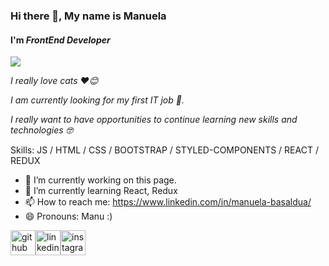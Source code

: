 ### Hi there 👋, My name is Manuela
#### **I'm** ***FrontEnd Developer***
<img src="https://media.giphy.com/media/SScTyz7dQ0Gf7c9dZ9/giphy.gif" />


*I really love cats ❤️😊*

*I am currently looking for my first IT job 🚀.*

*I really want to have opportunities to continue learning new skills and technologies 🤓*

Skills:   JS / HTML / CSS / BOOTSTRAP / STYLED-COMPONENTS / REACT / REDUX 

- 🔭 I’m currently working on this page. 
- 🌱 I’m currently learning React, Redux
- 📫 How to reach me: https://www.linkedin.com/in/manuela-basaldua/ 
- 😄 Pronouns: Manu :) 


[<img src='https://cdn.jsdelivr.net/npm/simple-icons@3.0.1/icons/github.svg' alt='github' height='40' target='_blank'>](https://github.com/ManuBasaldua)[<img src='https://cdn.jsdelivr.net/npm/simple-icons@3.0.1/icons/linkedin.svg' alt='linkedin' height='40' target='_blank'>](https://www.linkedin.com/in/manuela-basaldua/)[<img src='https://cdn.jsdelivr.net/npm/simple-icons@3.0.1/icons/instagram.svg' alt='instagram' height='40' target='_blank'>](https://www.instagram.com/manu_basaldua17/)  
